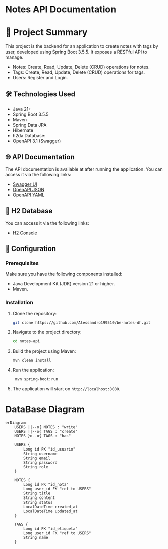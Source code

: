 # Notes API Documentation

# 📄 Project Summary

This project is the backend for an application to create notes with tags by user, developed using Spring Boot 3.5.5.
It exposes a RESTful API to manage.
- Notes: Create, Read, Update, Delete (CRUD) operations for notes.
- Tags: Create, Read, Update, Delete (CRUD) operations for tags.
- Users: Register and Login.

## 🛠️ Technologies Used
- Java 21+
- Spring Boot 3.5.5
- Maven
- Spring Data JPA
- Hibernate
- h2da Database:
- OpenAPI 3.1 (Swagger)

## 🌐 API Documentation
The API documentation is available at after running the application. You can access it via the following links:
- [Swagger UI](http://localhost:8080/swagger-ui/index.html)
- [OpenAPI JSON](http://localhost:8080/v3/api-docs)
- [OpenAPI YAML](http://localhost:8080/v3/api-docs.yaml)

## 📁 H2 Database
You can access it via the following links:
- [H2 Console](http://localhost:8080/h2-console)

## 🔧 Configuration
### Prerequisites
Make sure you have the following components installed:
- Java Development Kit (JDK) version 21 or higher.
- Maven.

### Installation
1. Clone the repository:
   ```bash
   git clone https://github.com/Alessandro199510/be-notes-dh.git
   ```
2. Navigate to the project directory:
   ```bash
   cd notes-api
   ```
3. Build the project using Maven:
    ```bash
    mvn clean install
    ```
4. Run the application:
   ```bash
    mvn spring-boot:run
    ```
5. The application will start on `http://localhost:8080`.

# DataBase Diagram

```mermaid
erDiagram
    USERS ||--o{ NOTES : "write"
    USERS ||--o{ TAGS : "create"
    NOTES }o--o{ TAGS : "has"

    USERS {
        Long id PK "id_usuario"
        String username
        String email
        String password
        String role
    }

    NOTES {
        Long id PK "id_nota"
        Long user_id FK "ref to USERS"
        String title
        String content
        String status
        LocalDateTime created_at
        LocalDateTime updated_at
    }

    TAGS {
        Long id PK "id_etiqueta"
        Long user_id FK "ref to USERS"
        String name
    }
